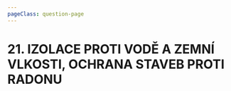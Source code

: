 ```yaml
---
pageClass: question-page
---
```

# 21. IZOLACE PROTI VODĚ A ZEMNÍ VLKOSTI, OCHRANA STAVEB PROTI RADONU
